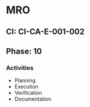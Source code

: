 # MRO

## CI: CI-CA-E-001-002
## Phase: 10

### Activities
- Planning
- Execution
- Verification
- Documentation

